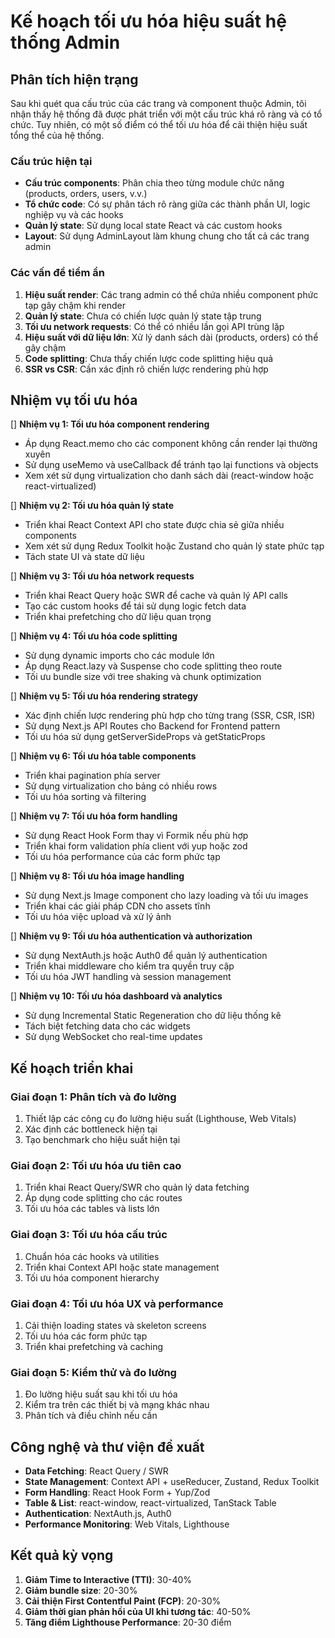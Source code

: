 # Kế hoạch tối ưu hóa hiệu suất hệ thống Admin

## Phân tích hiện trạng
Sau khi quét qua cấu trúc của các trang và component thuộc Admin, tôi nhận thấy hệ thống đã được phát triển với một cấu trúc khá rõ ràng và có tổ chức. Tuy nhiên, có một số điểm có thể tối ưu hóa để cải thiện hiệu suất tổng thể của hệ thống.

### Cấu trúc hiện tại
- **Cấu trúc components**: Phân chia theo từng module chức năng (products, orders, users, v.v.)
- **Tổ chức code**: Có sự phân tách rõ ràng giữa các thành phần UI, logic nghiệp vụ và các hooks
- **Quản lý state**: Sử dụng local state React và các custom hooks
- **Layout**: Sử dụng AdminLayout làm khung chung cho tất cả các trang admin

### Các vấn đề tiềm ẩn
1. **Hiệu suất render**: Các trang admin có thể chứa nhiều component phức tạp gây chậm khi render
2. **Quản lý state**: Chưa có chiến lược quản lý state tập trung
3. **Tối ưu network requests**: Có thể có nhiều lần gọi API trùng lặp
4. **Hiệu suất với dữ liệu lớn**: Xử lý danh sách dài (products, orders) có thể gây chậm
5. **Code splitting**: Chưa thấy chiến lược code splitting hiệu quả
6. **SSR vs CSR**: Cần xác định rõ chiến lược rendering phù hợp

## Nhiệm vụ tối ưu hóa

[] **Nhiệm vụ 1: Tối ưu hóa component rendering**
- Áp dụng React.memo cho các component không cần render lại thường xuyên
- Sử dụng useMemo và useCallback để tránh tạo lại functions và objects
- Xem xét sử dụng virtualization cho danh sách dài (react-window hoặc react-virtualized)

[] **Nhiệm vụ 2: Tối ưu hóa quản lý state**
- Triển khai React Context API cho state được chia sẻ giữa nhiều components
- Xem xét sử dụng Redux Toolkit hoặc Zustand cho quản lý state phức tạp
- Tách state UI và state dữ liệu

[] **Nhiệm vụ 3: Tối ưu hóa network requests**
- Triển khai React Query hoặc SWR để cache và quản lý API calls
- Tạo các custom hooks để tái sử dụng logic fetch data
- Triển khai prefetching cho dữ liệu quan trọng

[] **Nhiệm vụ 4: Tối ưu hóa code splitting**
- Sử dụng dynamic imports cho các module lớn
- Áp dụng React.lazy và Suspense cho code splitting theo route
- Tối ưu bundle size với tree shaking và chunk optimization

[] **Nhiệm vụ 5: Tối ưu hóa rendering strategy**
- Xác định chiến lược rendering phù hợp cho từng trang (SSR, CSR, ISR)
- Sử dụng Next.js API Routes cho Backend for Frontend pattern
- Tối ưu hóa sử dụng getServerSideProps và getStaticProps

[] **Nhiệm vụ 6: Tối ưu hóa table components**
- Triển khai pagination phía server
- Sử dụng virtualization cho bảng có nhiều rows
- Tối ưu hóa sorting và filtering

[] **Nhiệm vụ 7: Tối ưu hóa form handling**
- Sử dụng React Hook Form thay vì Formik nếu phù hợp
- Triển khai form validation phía client với yup hoặc zod
- Tối ưu hóa performance của các form phức tạp

[] **Nhiệm vụ 8: Tối ưu hóa image handling**
- Sử dụng Next.js Image component cho lazy loading và tối ưu images
- Triển khai các giải pháp CDN cho assets tĩnh
- Tối ưu hóa việc upload và xử lý ảnh

[] **Nhiệm vụ 9: Tối ưu hóa authentication và authorization**
- Sử dụng NextAuth.js hoặc Auth0 để quản lý authentication
- Triển khai middleware cho kiểm tra quyền truy cập
- Tối ưu hóa JWT handling và session management

[] **Nhiệm vụ 10: Tối ưu hóa dashboard và analytics**
- Sử dụng Incremental Static Regeneration cho dữ liệu thống kê
- Tách biệt fetching data cho các widgets
- Sử dụng WebSocket cho real-time updates

## Kế hoạch triển khai

### Giai đoạn 1: Phân tích và đo lường
1. Thiết lập các công cụ đo lường hiệu suất (Lighthouse, Web Vitals)
2. Xác định các bottleneck hiện tại
3. Tạo benchmark cho hiệu suất hiện tại

### Giai đoạn 2: Tối ưu hóa ưu tiên cao
1. Triển khai React Query/SWR cho quản lý data fetching
2. Áp dụng code splitting cho các routes
3. Tối ưu hóa các tables và lists lớn

### Giai đoạn 3: Tối ưu hóa cấu trúc
1. Chuẩn hóa các hooks và utilities
2. Triển khai Context API hoặc state management
3. Tối ưu hóa component hierarchy

### Giai đoạn 4: Tối ưu hóa UX và performance
1. Cải thiện loading states và skeleton screens
2. Tối ưu hóa các form phức tạp
3. Triển khai prefetching và caching

### Giai đoạn 5: Kiểm thử và đo lường
1. Đo lường hiệu suất sau khi tối ưu hóa
2. Kiểm tra trên các thiết bị và mạng khác nhau
3. Phân tích và điều chỉnh nếu cần

## Công nghệ và thư viện đề xuất
- **Data Fetching**: React Query / SWR
- **State Management**: Context API + useReducer, Zustand, Redux Toolkit
- **Form Handling**: React Hook Form + Yup/Zod
- **Table & List**: react-window, react-virtualized, TanStack Table
- **Authentication**: NextAuth.js, Auth0
- **Performance Monitoring**: Web Vitals, Lighthouse

## Kết quả kỳ vọng
1. **Giảm Time to Interactive (TTI)**: 30-40%
2. **Giảm bundle size**: 20-30%
3. **Cải thiện First Contentful Paint (FCP)**: 20-30% 
4. **Giảm thời gian phản hồi của UI khi tương tác**: 40-50%
5. **Tăng điểm Lighthouse Performance**: 20-30 điểm 